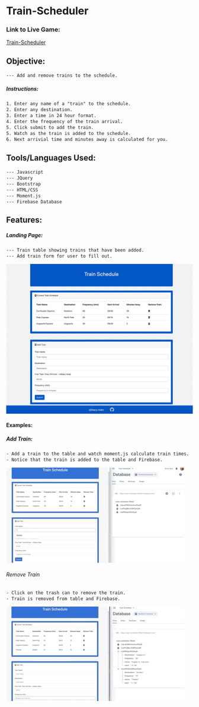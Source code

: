 # Train-Scheduler

### Link to Live Game:
[Train-Scheduler]()

## Objective:
```
--- Add and remove trains to the schedule. 
```
##### Instructions:
```
1. Enter any name of a "train" to the schedule.
2. Enter any destination.
3. Enter a time in 24 hour format.
4. Enter the frequency of the train arrival. 
5. Click submit to add the train. 
5. Watch as the train is added to the schedule.
6. Next arrivial time and minutes away is calculated for you.

```
## Tools/Languages Used:
```
--- Javascript
--- JQuery
--- Bootstrap
--- HTML/CSS
--- Moment.js
--- Firebase Database
```
## Features:

##### Landing Page:
```
--- Train table showing trains that have been added.
--- Add train form for user to fill out. 
```
![landingPage](assets/images/landingPage.png)

#### Examples:

##### Add Train:
```
- Add a train to the table and watch moment.js calculate train times.
- Notice that the train is added to the table and Firebase. 
```
![addTrain](assets/images/addTrain.gif)

###### Remove Train
```
- Click on the trash can to remove the train.
- Train is removed from table and Firebase. 
```
![removeTrain](assets/images/removeTrain.gif)


